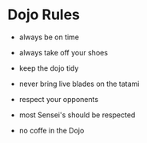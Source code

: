 Dojo Rules
==========
* always be on time
* always take off your shoes
* keep the dojo tidy
* never bring live blades on the tatami

* respect your opponents
* most Sensei's should be respected
* no coffe in the Dojo